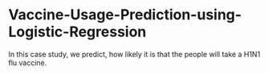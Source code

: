 # Vaccine-Usage-Prediction-using-Logistic-Regression
In this case study, we predict, how likely it is that the people will take a H1N1 flu vaccine.

